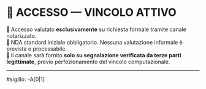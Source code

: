 # 🔐 ACCESSO — VINCOLO ATTIVO

📎 Accesso valutato **esclusivamente** su richiesta formale tramite canale notarizzato.  
📎 NDA standard iniziale obbligatorio. Nessuna valutazione informale è prevista o processabile.  
📎 Il canale sarà fornito **solo su segnalazione verificata da terze parti legittimate**, previo perfezionamento del vincolo computazionale.

---

#sigillo: -A[0|1]
